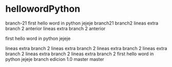 # hellowordPython
 branch-21
first hello word in python jejeje  branch21
branch2
lineas extra branch 2 anterior
lineas extra branch 2 anterior


first hello word in python jejeje



lineas extra branch 2
lineas extra branch 2
lineas extra branch 2
lineas extra branch 2
lineas extra branch 2
lineas extra branch 2
first hello word in python jejeje  branch edicion 1.0
 master
 master
